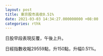 ```yaml
---
layout: post
title: 東京股市高收0.51%
date: 2021-03-03 14:34:27.000000000 +08:00
categories: rthk
---
```


日股早段表現反覆，午後上升。

日經指數收報29559點，升150點，升幅0.51%。
